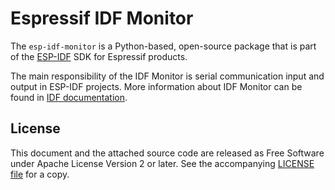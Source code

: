 # Espressif IDF Monitor

The ```esp-idf-monitor``` is a Python-based, open-source package that is part of the [ESP-IDF](https://github.com/espressif/esp-idf) SDK for Espressif products.

The main responsibility of the IDF Monitor is serial communication input and output in ESP-IDF projects. More information about IDF Monitor can be found in [IDF documentation](https://docs.espressif.com/projects/esp-idf/en/latest/esp32/api-guides/tools/idf-monitor.html).

## License

This document and the attached source code are released as Free Software under Apache License Version 2 or later. See the accompanying [LICENSE file](https://github.com/espressif/esp-idf-monitor/blob/master/LICENSE) for a copy.
